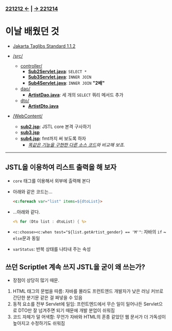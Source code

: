 ﻿### [221212 ←](/221205-_JSP/22-12/221212/) | [→ 221214](/221205-_JSP/22-12/221214/)

# 이날 배웠던 것

- [Jakarta Taglibs Standard 1.1.2](http://archive.apache.org/dist/jakarta/taglibs/standard/binaries/jakarta-taglibs-standard-1.1.2.zip)

- [/src/](/221205-_JSP/22-12/221213/jspstudy56/kadeServlet/src/)
    - [controller/](/221205-_JSP/22-12/221213/jspstudy56/kadeServlet/src/controller/)
        - [**Sub2Servlet.java**](/221205-_JSP/22-12/221213/jspstudy56/kadeServlet/src/controller/Sub2Servlet.java): `SELECT *`
        - [**Sub3Servlet.java**](/221205-_JSP/22-12/221213/jspstudy56/kadeServlet/src/controller/Sub3Servlet.java): `INNER JOIN`
        - [**Sub4Servlet.java**](/221205-_JSP/22-12/221213/jspstudy56/kadeServlet/src/controller/Sub4Servlet.java): `INNER JOIN` **"2배"**
    - [dao/](/221205-_JSP/22-12/221213/jspstudy56/kadeServlet/src/dao/)
        - [**ArtistDao.java**](/221205-_JSP/22-12/221213/jspstudy56/kadeServlet/src/dao/ArtistDao.java): 세 개의 `SELECT` 쿼리 메서드 추가
    - [dto/](/221205-_JSP/22-12/221213/jspstudy56/kadeServlet/src/dto/)
        - [**ArtistDto.java**](/221205-_JSP/22-12/221213/jspstudy56/kadeServlet/src/dto/ArtistDto.java)
- [/WebContent/](/221205-_JSP/22-12/221213/jspstudy56/kadeServlet/WebContent/)
    - [**sub2.jsp**](/221205-_JSP/22-12/221213/jspstudy56/kadeServlet/WebContent/sub2.jsp): JSTL core 본격 구사하기
    - [**sub3.jsp**](/221205-_JSP/22-12/221213/jspstudy56/kadeServlet/WebContent/sub3.jsp)
    - [**sub4.jsp**](/221205-_JSP/22-12/221213/jspstudy56/kadeServlet/WebContent/sub4.jsp): fmt까지 써 보도록 하자
        - _[똑같은 기능을 구현한 다른 소스 코드](/221205-_JSP/22-12/221208/jspstudy56/cbq_02/WebContent/read-rank.jsp)와 비교해 보죠._

---

## JSTL을 이용하여 리스트 출력을 해 보자

- `core` 태그를 이용해서 외부에 출력해 본다
- 아래와 같은 코드는...

    ```html
    <c:foreach var="list" items=${dtoList}>
    ```

- ...아래와 같다.

    ```jsp
    <% for (Dto list : dtoList) { %>
    ```

- `<c:choose><c:when test="${list.getArtist_gender} == 'M'"`: 자바의 `if` ~ `else`문과 동일
- `varStatus`: 반복 상태를 나타내 주는 속성

## 쓰던 Scriptlet 계속 쓰지 JSTL을 굳이 왜 쓰는가? 

- 장점이 상당히 많기 때문.

1. HTML 태그의 문법을 따름: 자바를 몰라도 프런트엔드 개발자가 낮은 러닝 커브로 간단한 분기문 같은 걸 짜넣을 수 있음
1. 동적 요소를 전부 Servlet에 일임: 프런트엔드에서 무슨 일이 일어나든 Servlet으로 DTO만 잘 넘겨주면 되기 때문에 개발 분업이 쉬워짐
1. 코드 자체가 덜 어색함: 무언가 자바와 HTML의 혼종 같았던 웹 문서가 더 가독성이 높아지고 수정하기도 쉬워짐